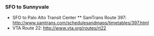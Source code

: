 ### SFO to Sunnyvale
* SFO to Palo Alto Transit Center
** SamTrans Route 397: http://www.samtrans.com/schedulesandmaps/timetables/397.html
* VTA Route 22: http://www.vta.org/routes/rt22
